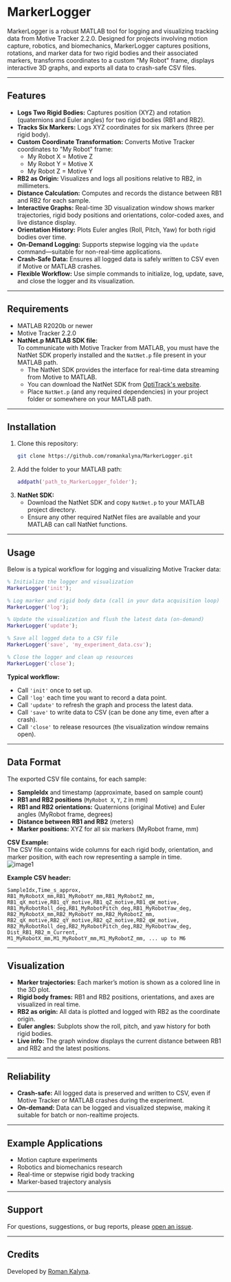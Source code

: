 # MarkerLogger

MarkerLogger is a robust MATLAB tool for logging and visualizing tracking data from Motive Tracker 2.2.0. Designed for projects involving motion capture, robotics, and biomechanics, MarkerLogger captures positions, rotations, and marker data for two rigid bodies and their associated markers, transforms coordinates to a custom "My Robot" frame, displays interactive 3D graphs, and exports all data to crash-safe CSV files.

---

## Features

- **Logs Two Rigid Bodies:** Captures position (XYZ) and rotation (quaternions and Euler angles) for two rigid bodies (RB1 and RB2).
- **Tracks Six Markers:** Logs XYZ coordinates for six markers (three per rigid body).
- **Custom Coordinate Transformation:** Converts Motive Tracker coordinates to "My Robot" frame:
  - My Robot X = Motive Z
  - My Robot Y = Motive X
  - My Robot Z = Motive Y
- **RB2 as Origin:** Visualizes and logs all positions relative to RB2, in millimeters.
- **Distance Calculation:** Computes and records the distance between RB1 and RB2 for each sample.
- **Interactive Graphs:** Real-time 3D visualization window shows marker trajectories, rigid body positions and orientations, color-coded axes, and live distance display.
- **Orientation History:** Plots Euler angles (Roll, Pitch, Yaw) for both rigid bodies over time.
- **On-Demand Logging:** Supports stepwise logging via the `update` command—suitable for non-real-time applications.
- **Crash-Safe Data:** Ensures all logged data is safely written to CSV even if Motive or MATLAB crashes.
- **Flexible Workflow:** Use simple commands to initialize, log, update, save, and close the logger and its visualization.

---

## Requirements

- MATLAB R2020b or newer
- Motive Tracker 2.2.0
- **NatNet.p MATLAB SDK file:**  
  To communicate with Motive Tracker from MATLAB, you must have the NatNet SDK properly installed and the `NatNet.p` file present in your MATLAB path.  
  - The NatNet SDK provides the interface for real-time data streaming from Motive to MATLAB.
  - You can download the NatNet SDK from [OptiTrack's website](https://optitrack.com/products/natnet-sdk/).
  - Place `NatNet.p` (and any required dependencies) in your project folder or somewhere on your MATLAB path.

---

## Installation

1. Clone this repository:
   ```bash
   git clone https://github.com/romankalyna/MarkerLogger.git
   ```
2. Add the folder to your MATLAB path:
   ```matlab
   addpath('path_to_MarkerLogger_folder');
   ```
3. **NatNet SDK:**  
   - Download the NatNet SDK and copy `NatNet.p` to your MATLAB project directory.
   - Ensure any other required NatNet files are available and your MATLAB can call NatNet functions.

---

## Usage

Below is a typical workflow for logging and visualizing Motive Tracker data:

```matlab
% Initialize the logger and visualization
MarkerLogger('init');

% Log marker and rigid body data (call in your data acquisition loop)
MarkerLogger('log');

% Update the visualization and flush the latest data (on-demand)
MarkerLogger('update');

% Save all logged data to a CSV file
MarkerLogger('save', 'my_experiment_data.csv');

% Close the logger and clean up resources
MarkerLogger('close');
```

**Typical workflow:**  
- Call `'init'` once to set up.
- Call `'log'` each time you want to record a data point.
- Call `'update'` to refresh the graph and process the latest data.
- Call `'save'` to write data to CSV (can be done any time, even after a crash).
- Call `'close'` to release resources (the visualization window remains open).

---

## Data Format

The exported CSV file contains, for each sample:
- **SampleIdx** and timestamp (approximate, based on sample count)
- **RB1 and RB2 positions** (`MyRobot X`, `Y`, `Z` in mm)
- **RB1 and RB2 orientations:** Quaternions (original Motive) and Euler angles (MyRobot frame, degrees)
- **Distance between RB1 and RB2** (meters)
- **Marker positions:** XYZ for all six markers (MyRobot frame, mm)

**CSV Example:**  
The CSV file contains wide columns for each rigid body, orientation, and marker position, with each row representing a sample in time.  
![image1](image1)

**Example CSV header:**
```
SampleIdx,Time_s_approx,
RB1_MyRobotX_mm,RB1_MyRobotY_mm,RB1_MyRobotZ_mm,
RB1_qX_motive,RB1_qY_motive,RB1_qZ_motive,RB1_qW_motive,
RB1_MyRobotRoll_deg,RB1_MyRobotPitch_deg,RB1_MyRobotYaw_deg,
RB2_MyRobotX_mm,RB2_MyRobotY_mm,RB2_MyRobotZ_mm,
RB2_qX_motive,RB2_qY_motive,RB2_qZ_motive,RB2_qW_motive,
RB2_MyRobotRoll_deg,RB2_MyRobotPitch_deg,RB2_MyRobotYaw_deg,
Dist_RB1_RB2_m_Current,
M1_MyRobotX_mm,M1_MyRobotY_mm,M1_MyRobotZ_mm, ... up to M6
```

---

## Visualization

- **Marker trajectories:** Each marker’s motion is shown as a colored line in the 3D plot.
- **Rigid body frames:** RB1 and RB2 positions, orientations, and axes are visualized in real time.
- **RB2 as origin:** All data is plotted and logged with RB2 as the coordinate origin.
- **Euler angles:** Subplots show the roll, pitch, and yaw history for both rigid bodies.
- **Live info:** The graph window displays the current distance between RB1 and RB2 and the latest positions.

---

## Reliability

- **Crash-safe:** All logged data is preserved and written to CSV, even if Motive Tracker or MATLAB crashes during the experiment.
- **On-demand:** Data can be logged and visualized stepwise, making it suitable for batch or non-realtime projects.

---

## Example Applications

- Motion capture experiments
- Robotics and biomechanics research
- Real-time or stepwise rigid body tracking
- Marker-based trajectory analysis

---


## Support

For questions, suggestions, or bug reports, please [open an issue](https://github.com/romankalyna/MarkerLogger/issues).

---

## Credits

Developed by [Roman Kalyna](https://github.com/romankalyna).
